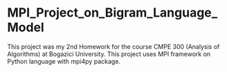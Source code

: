 # MPI_Project_on_Bigram_Language_Model
This project was my 2nd Homework for the course CMPE 300 (Analysis of Algorithms) at Bogazici University. This project uses MPI framework on Python language with mpi4py package.
